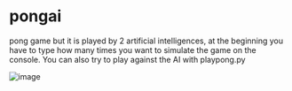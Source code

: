 # pongai
pong game but it is played by 2 artificial intelligences, at the beginning you have to type how many times you want to simulate the game on the console. You can also try to play against the AI with playpong.py

![image](https://github.com/zerodamp/pongai/assets/124603911/10ae3405-dce1-4a56-9598-2c265089ee3e)
